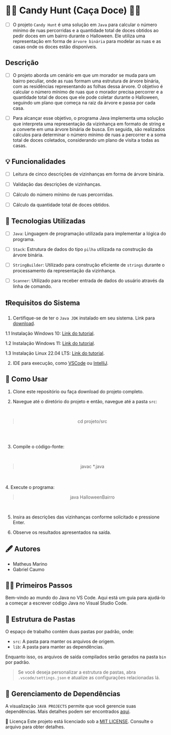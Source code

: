 # 🎃🍬 Candy Hunt (Caça Doce) 🎃🍬

- [ ] O projeto `Candy Hunt` é uma solução em `Java` para calcular o número mínimo de ruas percorridas e a quantidade total de doces obtidos ao pedir doces em um bairro durante o Halloween. Ele utiliza uma representação em forma de `árvore binária` para modelar as ruas e as casas onde os doces estão disponíveis.

## Descrição
    
- [ ] O projeto aborda um cenário em que um morador se muda para um bairro peculiar, onde as ruas formam uma estrutura de árvore binária, com as residências representando as folhas dessa árvore. O objetivo é calcular o número mínimo de ruas que o morador precisa percorrer e a quantidade total de doces que ele pode coletar durante o Halloween, seguindo um plano que começa na raiz da árvore e passa por cada casa.

 - [ ] Para alcançar esse objetivo, o programa Java implementa uma solução que interpreta uma representação da vizinhança em formato de string e a converte em uma árvore binária de busca. Em seguida, são realizados cálculos para determinar o número mínimo de ruas a percorrer e a soma total de doces coletados, considerando um plano de visita a todas as casas.

## 💡 Funcionalidades

- [ ] Leitura de cinco descrições de vizinhanças em forma de árvore binária.

- [ ] Validação das descrições de vizinhanças.

- [ ] Cálculo do número mínimo de ruas percorridas.

- [ ] Cálculo da quantidade total de doces obtidos.

## 🚀 Tecnologias Utilizadas

 - [ ] `Java`: Linguagem de programação utilizada para implementar a lógica do programa.

 - [ ] `Stack`: Estrutura de dados do tipo `pilha` utilizada na construção da árvore binária.

- [ ] `StringBuilder`:  Utilizado para construção eficiente de `strings` durante o processamento da representação da vizinhança.

- [ ] `Scanner`: Utilizado para receber entrada de dados do usuário através da linha de comando.

## ❗Requisitos do Sistema

1. Certifique-se de ter o `Java JDK` instalado em seu sistema. Link para [download](https://www.oracle.com/java/technologies/downloads/).

1.1 Instalação Windows 10: [Link do tutorial](https://www.youtube.com/watch?v=AUL--F5Wdh8).

1.2 Instalação Windows 11: [Link do tutorial](https://www.youtube.com/watch?v=krGadRGdESQ).

1.3 Instalação Linux 22.04 LTS: [Link do tutorial](https://www.youtube.com/watch?v=vVrIDJ--GOA).


2. IDE para execução, como [VSCode](https://code.visualstudio.com/) ou [IntelliJ](https://www.jetbrains.com/idea/download/?section=windows).

## 🔧 Como Usar

1. Clone este repositório ou faça download do projeto completo.

2. Navegue até o diretório do projeto e então, navegue até a pasta `src`:

<br>

> <div style="text-align: center;">
>    <p align="center">
>     cd projeto/src
>    </p>
> </div>

<br>
<br>

3. Compile o código-fonte:

<br>

> <div style="text-align: center;">
>    <p align="center">
>    javac *.java
>    </p>
> </div>

<br>
<br>
4. Execute o programa:

<br>

> <div style="text-align: center;">
>    <p align="center">
>    java HalloweenBairro
>    </p>
> </div>

<br>

5. Insira as descrições das vizinhanças conforme solicitado e pressione Enter.

6. Observe os resultados apresentados na saída.

## 🖋️ Autores

- Matheus Marino
- Gabriel Caumo

## 🏃‍♂️ Primeiros Passos

Bem-vindo ao mundo do Java no VS Code. Aqui está um guia para ajudá-lo a começar a escrever código Java no Visual Studio Code.

##  📁  Estrutura de Pastas

O espaço de trabalho contém duas pastas por padrão, onde:

- `src`: A pasta para manter os arquivos de origem.
- `lib`: A pasta para manter as dependências.

Enquanto isso, os arquivos de saída compilados serão gerados na pasta `bin` por padrão.

> Se você deseja personalizar a estrutura de pastas, abra `.vscode/settings.json` e atualize as configurações relacionadas lá.

## 🔄 Gerenciamento de Dependências

A visualização `JAVA PROJECTS` permite que você gerencie suas dependências. Mais detalhes podem ser encontrados [aqui](https://github.com/microsoft/vscode-java-dependency#manage-dependencies).

📜 Licença
Este projeto está licenciado sob a [MIT LICENSE](https://github.com/Matheus-Oliveira-Marino/Candy-Hunt/blob/main/LICENSE). Consulte o arquivo para obter detalhes.
